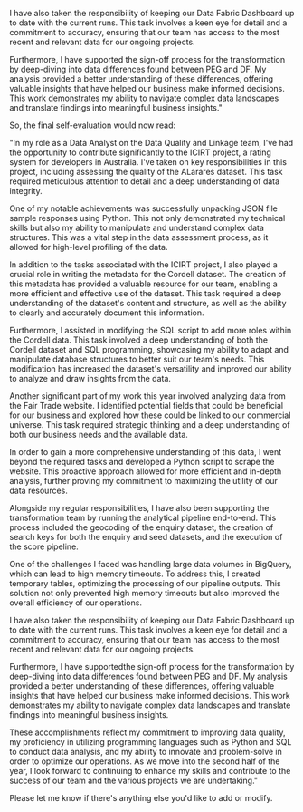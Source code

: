 I have also taken the responsibility of keeping our Data Fabric Dashboard up to date with the current runs. This task involves a keen eye for detail and a commitment to accuracy, ensuring that our team has access to the most recent and relevant data for our ongoing projects.

Furthermore, I have supported the sign-off process for the transformation by deep-diving into data differences found between PEG and DF. My analysis provided a better understanding of these differences, offering valuable insights that have helped our business make informed decisions. This work demonstrates my ability to navigate complex data landscapes and translate findings into meaningful business insights."

So, the final self-evaluation would now read:

"In my role as a Data Analyst on the Data Quality and Linkage team, I've had the opportunity to contribute significantly to the ICIRT project, a rating system for developers in Australia. I've taken on key responsibilities in this project, including assessing the quality of the ALarares dataset. This task required meticulous attention to detail and a deep understanding of data integrity.

One of my notable achievements was successfully unpacking JSON file sample responses using Python. This not only demonstrated my technical skills but also my ability to manipulate and understand complex data structures. This was a vital step in the data assessment process, as it allowed for high-level profiling of the data.

In addition to the tasks associated with the ICIRT project, I also played a crucial role in writing the metadata for the Cordell dataset. The creation of this metadata has provided a valuable resource for our team, enabling a more efficient and effective use of the dataset. This task required a deep understanding of the dataset's content and structure, as well as the ability to clearly and accurately document this information.

Furthermore, I assisted in modifying the SQL script to add more roles within the Cordell data. This task involved a deep understanding of both the Cordell dataset and SQL programming, showcasing my ability to adapt and manipulate database structures to better suit our team's needs. This modification has increased the dataset's versatility and improved our ability to analyze and draw insights from the data.

Another significant part of my work this year involved analyzing data from the Fair Trade website. I identified potential fields that could be beneficial for our business and explored how these could be linked to our commercial universe. This task required strategic thinking and a deep understanding of both our business needs and the available data.

In order to gain a more comprehensive understanding of this data, I went beyond the required tasks and developed a Python script to scrape the website. This proactive approach allowed for more efficient and in-depth analysis, further proving my commitment to maximizing the utility of our data resources.

Alongside my regular responsibilities, I have also been supporting the transformation team by running the analytical pipeline end-to-end. This process included the geocoding of the enquiry dataset, the creation of search keys for both the enquiry and seed datasets, and the execution of the score pipeline.

One of the challenges I faced was handling large data volumes in BigQuery, which can lead to high memory timeouts. To address this, I created temporary tables, optimizing the processing of our pipeline outputs. This solution not only prevented high memory timeouts but also improved the overall efficiency of our operations.

I have also taken the responsibility of keeping our Data Fabric Dashboard up to date with the current runs. This task involves a keen eye for detail and a commitment to accuracy, ensuring that our team has access to the most recent and relevant data for our ongoing projects.

Furthermore, I have supportedthe sign-off process for the transformation by deep-diving into data differences found between PEG and DF. My analysis provided a better understanding of these differences, offering valuable insights that have helped our business make informed decisions. This work demonstrates my ability to navigate complex data landscapes and translate findings into meaningful business insights.

These accomplishments reflect my commitment to improving data quality, my proficiency in utilizing programming languages such as Python and SQL to conduct data analysis, and my ability to innovate and problem-solve in order to optimize our operations. As we move into the second half of the year, I look forward to continuing to enhance my skills and contribute to the success of our team and the various projects we are undertaking."

Please let me know if there's anything else you'd like to add or modify.

